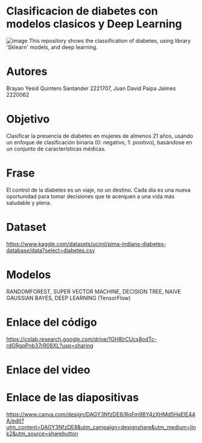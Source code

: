 # Clasificacion de diabetes con modelos clasicos y Deep Learning
![image](https://github.com/user-attachments/assets/3a26b187-52d9-4188-811a-3f833d63e3fd)
This repository shows the classification of diabetes, using library 'Sklearn' models, and deep learning.
# Autores
Brayan Yesid Quintero Santander 2221707, Juan David Paipa Jaimes 2220062
# Objetivo
Clasificar la presencia de diabetes en mujeres de almenos 21 años, usando un enfoque de clasificación binaria (0: negativo, 1: positivo), basándose en un conjunto de características médicas. 
# Frase
El control de la diabetes es un viaje, no un destino. Cada día es una nueva oportunidad para tomar decisiones que te acerquen a una vida más saludable y plena.
# Dataset
https://www.kaggle.com/datasets/uciml/pima-indians-diabetes-database/data?select=diabetes.csv
# Modelos
RANDOMFOREST, SUPER VECTOR MACHINE, DECISION TREE, NAIVE GAUSSIAN BAYES, DEEP LEARNING (TensorFlow)
# Enlace del código
https://colab.research.google.com/drive/1GH8lrCUcx8odTc-rdGRgpPnb37rR08XL?usp=sharing
# Enlace del video
# Enlace de las diapositivas
https://www.canva.com/design/DAGY3NfzDE8/RqFm9BY4zXHMd5HaElE44A/edit?utm_content=DAGY3NfzDE8&utm_campaign=designshare&utm_medium=link2&utm_source=sharebutton

